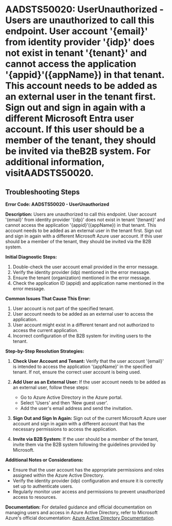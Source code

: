 
# AADSTS50020: UserUnauthorized - Users are unauthorized to call this endpoint. User account '{email}' from identity provider '{idp}' does not exist in tenant '{tenant}' and cannot access the application '{appid}'({appName}) in that tenant. This account needs to be added as an external user in the tenant first. Sign out and sign in again with a different Microsoft Entra user account. If this user should be a member of the tenant, they should be invited via theB2B system. For additional information, visitAADSTS50020.


## Troubleshooting Steps
**Error Code: AADSTS50020 - UserUnauthorized**

**Description:** Users are unauthorized to call this endpoint. User account '{email}' from identity provider '{idp}' does not exist in tenant '{tenant}' and cannot access the application '{appid}'({appName}) in that tenant. This account needs to be added as an external user in the tenant first. Sign out and sign in again with a different Microsoft Azure user account. If this user should be a member of the tenant, they should be invited via the B2B system.

**Initial Diagnostic Steps:**
1. Double-check the user account email provided in the error message.
2. Verify the identity provider (idp) mentioned in the error message.
3. Ensure the tenant (organization) mentioned in the error message.
4. Check the application ID (appid) and application name mentioned in the error message.

**Common Issues That Cause This Error:**
1. User account is not part of the specified tenant.
2. User account needs to be added as an external user to access the application.
3. User account might exist in a different tenant and not authorized to access the current application.
4. Incorrect configuration of the B2B system for inviting users to the tenant.

**Step-by-Step Resolution Strategies:**
1. **Check User Account and Tenant:** Verify that the user account '{email}' is intended to access the application '{appName}' in the specified tenant. If not, ensure the correct user account is being used.
   
2. **Add User as an External User:** If the user account needs to be added as an external user, follow these steps:
    - Go to Azure Active Directory in the Azure portal.
    - Select 'Users' and then 'New guest user'.
    - Add the user's email address and send the invitation.

3. **Sign Out and Sign In Again:** Sign out of the current Microsoft Azure user account and sign in again with a different account that has the necessary permissions to access the application.

4. **Invite via B2B System:** If the user should be a member of the tenant, invite them via the B2B system following the guidelines provided by Microsoft.
   
**Additional Notes or Considerations:**
- Ensure that the user account has the appropriate permissions and roles assigned within the Azure Active Directory.
- Verify the identity provider (idp) configuration and ensure it is correctly set up to authenticate users.
- Regularly monitor user access and permissions to prevent unauthorized access to resources.

**Documentation:**
For detailed guidance and official documentation on managing users and access in Azure Active Directory, refer to Microsoft Azure's official documentation: [Azure Active Directory Documentation](https://docs.microsoft.com/en-us/azure/active-directory/).